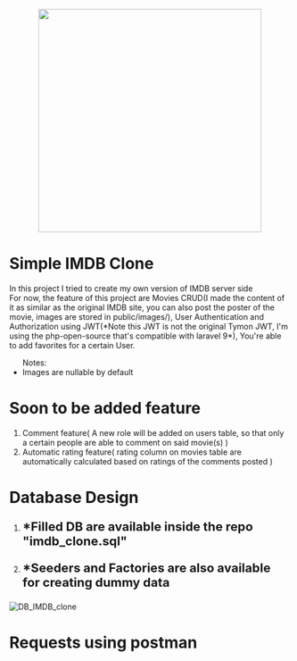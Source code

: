<p align="center"><a href="https://laravel.com" target="_blank"><img src="https://raw.githubusercontent.com/laravel/art/master/logo-lockup/5%20SVG/2%20CMYK/1%20Full%20Color/laravel-logolockup-cmyk-red.svg" width="400"></a></p>

</hr>

<h1>Simple IMDB Clone</h1>

<p>
    In this project I tried to create my own version of IMDB server side
</br>
    For now, the feature of this project are Movies CRUD(I made the content of it as similar as the original IMDB site, you can also post the poster of the movie, images are stored in public/images/), User Authentication and Authorization using JWT(*Note this JWT is not the original Tymon JWT, I'm using the php-open-source that's compatible with laravel 9*), You're able to add favorites for a certain User.</br>

<ul>
    Notes: 
   <li>Images are nullable by default</li> 
</ul>

</p>

<h1>Soon to be added feature</h1>
<ol>
    <li>Comment feature( A new role will be added on users table, so that only a certain people are able to comment on said movie(s) )</li>
    <li>Automatic rating feature( rating column on movies table are  automatically calculated based on ratings of the comments posted )</li>
</ol>

<h1>Database Design</h1>

<ol>
    <li><p style="font-size:22px; font-weight:bold;">*Filled DB are available inside the repo "imdb_clone.sql"</p></li>
    <li><p style="font-size:22px; font-weight:bold;">*Seeders and Factories are also available for creating dummy data</p></li>
</ol>

![DB_IMDB_clone](https://user-images.githubusercontent.com/72777496/171546204-596763a8-b8fe-43e6-993c-0f99fca5cadc.png)</br>

<h1>Requests using postman</h1>
